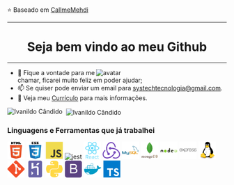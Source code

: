 ⭐️ Baseado em [CallmeMehdi](https://github.com/CallmeMehdi)
<hr />
<h1 align="center"> Seja bem vindo ao meu Github </h1>
<hr />

<img align="right" alt="avatar" src="https://octocat-generator-assets.githubusercontent.com/my-octocat-1628588138162.png" width="300px"/>

- 💬 Fique a vontade para me chamar, ficarei muito feliz em poder ajudar;
- 📫 Se quiser pode enviar um email para systechtecnologia@gmail.com.
- 📝 Veja meu <a href="https://github.com/IvanildoCandido/IvanildoCandido/raw/main/ivanildo-candido.pdf" target="_blank" download>Currículo</a> para mais informações.

<p>
  <img align="left" src="https://github-readme-stats.vercel.app/api/top-langs/?username=IvanildoCandido&layout=compact&theme=graywhite&title_color=268bd2" alt="Ivanildo Cândido" />
</p>
<p>&nbsp;
  <img align="center" src="https://github-readme-stats.vercel.app/api?username=IvanildoCandido&count_private=true&show_icons=true&theme=graywhite&icon_color=268bd2&title_color=268bd2" alt="Ivanildo Cândido" />
</p>

### Linguagens e Ferramentas que já trabalhei 

<p align="left">
<img src="https://raw.githubusercontent.com/devicons/devicon/master/icons/html5/html5-original-wordmark.svg" alt="html5" width="40" height="40"/> 
<img src="https://raw.githubusercontent.com/devicons/devicon/master/icons/css3/css3-original-wordmark.svg" alt="css3" width="40" height="40"/> 
<img src="https://raw.githubusercontent.com/devicons/devicon/master/icons/javascript/javascript-original.svg" alt="javascript" width="40" height="40"/> 
<img src="https://www.learnstorybook.com/intro-to-storybook/logo-jest.png" alt="jest" width="40" height="40" />
<img src="https://raw.githubusercontent.com/devicons/devicon/master/icons/react/react-original-wordmark.svg" alt="react" width="40" height="40"/> 
<img src="https://raw.githubusercontent.com/devicons/devicon/master/icons/redux/redux-original.svg" alt="redux" width="40" height="40"/> 
<img src="https://raw.githubusercontent.com/devicons/devicon/master/icons/mysql/mysql-original-wordmark.svg" alt="mysql" width="40" height="40"/> 
<img src="https://raw.githubusercontent.com/devicons/devicon/master/icons/mongodb/mongodb-original-wordmark.svg" alt="mongodb" width="40" height="40"/> 
<img src="https://raw.githubusercontent.com/devicons/devicon/master/icons/nodejs/nodejs-original-wordmark.svg" alt="nodejs" width="40" height="40"/> 
<img src="https://raw.githubusercontent.com/devicons/devicon/master/icons/express/express-original-wordmark.svg" alt="express" width="40" height="40"/> 
<img src="https://raw.githubusercontent.com/devicons/devicon/master/icons/linux/linux-original.svg" alt="linux" width="40" height="40" />
<img src="https://raw.githubusercontent.com/devicons/devicon/master/icons/git/git-original.svg" alt="git" width="40" height="40"/> 
<img src="https://raw.githubusercontent.com/devicons/devicon/master/icons/heroku/heroku-plain.svg" alt="heroku" width="40" height="40" />
<img src="https://raw.githubusercontent.com/devicons/devicon/master/icons/python/python-plain.svg" alt="Python" width="40" height="40" />
<img src="https://raw.githubusercontent.com/devicons/devicon/master/icons/bootstrap/bootstrap-plain.svg" alt="Bootstrap" width="40" height="40" />
<img src="https://raw.githubusercontent.com/devicons/devicon/master/icons/docker/docker-plain.svg" alt="Docker" width="40" height="40" />
<img src="https://raw.githubusercontent.com/devicons/devicon/master/icons/typescript/typescript-plain.svg" alt="typescript" width="40" height="40" />
</p>


